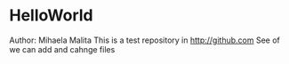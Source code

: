 # HelloWorld
Author: Mihaela Malita
This is a test repository in http://github.com
See of we can add and cahnge files
